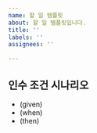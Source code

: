```yaml
---
name: 할 일 템플릿
about: 할 일 템플릿입니다.
title: ''
labels: ''
assignees: ''

---
```


## 인수 조건 시나리오
- (given)
- (when)
- (then)
